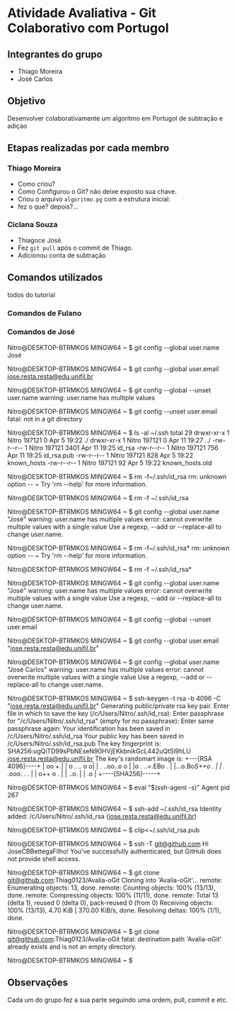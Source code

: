 # Atividade Avaliativa - Git Colaborativo com Portugol

## Integrantes do grupo
- Thiago Moreira
- José Carlos

## Objetivo
Desenvolver colaborativamente um algoritmo em Portugol de subtração e adiçao

## Etapas realizadas por cada membro

### Thiago Moreira
- Como criou? 
- Como Configurou o Git? não deixe exposto sua chave.
- Criou o arquivo `algoritmo.pg` com a estrutura inicial:
- fez o que? depois?...

### Ciclana Souza
- Thiagoce José.
- Fez `git pull` após o commit de Thiago.
- Adicionou conta de subtração
 



## Comandos utilizados
todos do tutorial
### Comandos de Fulano

### Comandos de José
Nitro@DESKTOP-BTRMKOS MINGW64 ~
$ git config --global user.name
José

Nitro@DESKTOP-BTRMKOS MINGW64 ~
$ git config --global user.email
jose.resta.resta@edu.unifil.br

Nitro@DESKTOP-BTRMKOS MINGW64 ~
$ git config --global --unset user.name
warning: user.name has multiple values

Nitro@DESKTOP-BTRMKOS MINGW64 ~
$ git config --unset user.email
fatal: not in a git directory

Nitro@DESKTOP-BTRMKOS MINGW64 ~
$ ls -al ~/.ssh
total 29
drwxr-xr-x 1 Nitro 197121    0 Apr  5 19:22 ./
drwxr-xr-x 1 Nitro 197121    0 Apr 11 19:27 ../
-rw-r--r-- 1 Nitro 197121 3401 Apr 11 19:25 id_rsa
-rw-r--r-- 1 Nitro 197121  756 Apr 11 19:25 id_rsa.pub
-rw-r--r-- 1 Nitro 197121  828 Apr  5 19:22 known_hosts
-rw-r--r-- 1 Nitro 197121   92 Apr  5 19:22 known_hosts.old

Nitro@DESKTOP-BTRMKOS MINGW64 ~
$ rm -f~/.ssh/id_rsa
rm: unknown option -- ~
Try 'rm --help' for more information.

Nitro@DESKTOP-BTRMKOS MINGW64 ~
$ rm -f ~/.ssh/id_rsa

Nitro@DESKTOP-BTRMKOS MINGW64 ~
$ git config --global user.name "José"
warning: user.name has multiple values
error: cannot overwrite multiple values with a single value
       Use a regexp, --add or --replace-all to change user.name.

Nitro@DESKTOP-BTRMKOS MINGW64 ~
$ rm -f~/.ssh/id_rsa*
rm: unknown option -- ~
Try 'rm --help' for more information.

Nitro@DESKTOP-BTRMKOS MINGW64 ~
$ rm -f ~/.ssh/id_rsa*

Nitro@DESKTOP-BTRMKOS MINGW64 ~
$ git config --global user.name "José"
warning: user.name has multiple values
error: cannot overwrite multiple values with a single value
       Use a regexp, --add or --replace-all to change user.name.

Nitro@DESKTOP-BTRMKOS MINGW64 ~
$ git config --global --unset user.email

Nitro@DESKTOP-BTRMKOS MINGW64 ~
$ git config --global user.email "jose.resta.resta@edu.unifil.br"

Nitro@DESKTOP-BTRMKOS MINGW64 ~
$ git config --global user.name "José Carlos"
warning: user.name has multiple values
error: cannot overwrite multiple values with a single value
       Use a regexp, --add or --replace-all to change user.name.

Nitro@DESKTOP-BTRMKOS MINGW64 ~
$ ssh-keygen -t rsa -b 4096 -C "jose.resta.resta@edu.unifil.br"
Generating public/private rsa key pair.
Enter file in which to save the key (/c/Users/Nitro/.ssh/id_rsa):
Enter passphrase for "/c/Users/Nitro/.ssh/id_rsa" (empty for no passphrase):
Enter same passphrase again:
Your identification has been saved in /c/Users/Nitro/.ssh/id_rsa
Your public key has been saved in /c/Users/Nitro/.ssh/id_rsa.pub
The key fingerprint is:
SHA256:ugQiTD99sPbNEseN90HVjEKkbnikGcL442uQtSl9hLU jose.resta.resta@edu.unifil.br
The key's randomart image is:
+---[RSA 4096]----+
|           oo  +.|
|     o  .  .. o o|
| .  ..oo..o  o   |
|o . ..=.EBo .    |
|...o.Bo*S++o .   |
| . .*o*o*o. . .  |
|     o++ o   .   |
|     ..o.        |
|     .o          |
+----[SHA256]-----+

Nitro@DESKTOP-BTRMKOS MINGW64 ~
$ eval "$(ssh-agent -s)"
Agent pid 267

Nitro@DESKTOP-BTRMKOS MINGW64 ~
$ ssh-add ~/.ssh/id_rsa
Identity added: /c/Users/Nitro/.ssh/id_rsa (jose.resta.resta@edu.unifil.br)

Nitro@DESKTOP-BTRMKOS MINGW64 ~
$ clip<~/.ssh/id_rsa.pub

Nitro@DESKTOP-BTRMKOS MINGW64 ~
$ ssh -T git@github.com
Hi JoseCBBettegaFilho! You've successfully authenticated, but GitHub does not provide shell access.

Nitro@DESKTOP-BTRMKOS MINGW64 ~
$ git clone git@github.com:Thiag0123/Avalia-oGit
Cloning into 'Avalia-oGit'...
remote: Enumerating objects: 13, done.
remote: Counting objects: 100% (13/13), done.
remote: Compressing objects: 100% (11/11), done.
remote: Total 13 (delta 1), reused 0 (delta 0), pack-reused 0 (from 0)
Receiving objects: 100% (13/13), 4.70 KiB | 370.00 KiB/s, done.
Resolving deltas: 100% (1/1), done.

Nitro@DESKTOP-BTRMKOS MINGW64 ~
$ git clone git@github.com:Thiag0123/Avalia-oGit
fatal: destination path 'Avalia-oGit' already exists and is not an empty directory.

Nitro@DESKTOP-BTRMKOS MINGW64 ~
$



## Observações
Cada um do grupo fez a sua parte seguindo uma ordem, pull, commit e etc.
